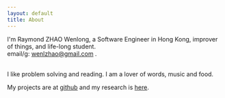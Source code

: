 ```yaml
---
layout: default
title: About
---
```

I'm Raymond ZHAO Wenlong, a Software Engineer in Hong Kong, improver of things, and life-long student.   
email/g: wenlzhao@gmail.com .   
<br>

I like problem solving and reading. I am a lover of words, music and food.
<br>  
  
My projects are at [github](https://github.com/muyun) and my research is [here](http://muyun.github.io/research/).  
<br>


